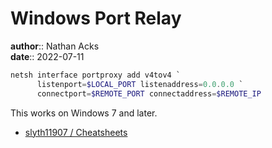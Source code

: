 # Windows Port Relay

**author**:: Nathan Acks  
**date**:: 2022-07-11

```powershell
netsh interface portproxy add v4tov4 `
      listenport=$LOCAL_PORT listenaddress=0.0.0.0 `
      connectport=$REMOTE_PORT connectaddress=$REMOTE_IP
```

This works on Windows 7 and later.

* [slyth11907 / Cheatsheets](https://github.com/slyth11907/Cheatsheets)
